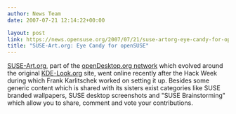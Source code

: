 ```yaml
---
author: News Team
date: 2007-07-21 12:14:22+00:00

layout: post
link: https://news.opensuse.org/2007/07/21/suse-artorg-eye-candy-for-opensuse/
title: "SUSE-Art.org: Eye Candy for openSUSE"
---
```

[SUSE-Art.org](http://suse-art.org/), part of the [openDesktop.org network](http://www.opendesktop.org/) which evolved around the original [KDE-Look.org](http://kde-look.org) site, went online recently after the Hack Week during which Frank Karlitschek worked on setting it up. Besides some generic content which is shared with its sisters exist categories like SUSE branded wallpapers, SUSE desktop screenshots and "SUSE Brainstorming" which allow you to share, comment and vote your contributions.
